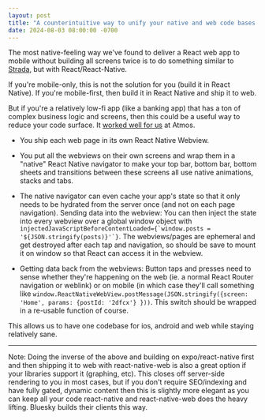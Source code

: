 ```yaml
---
layout: post
title: "A counterintuitive way to unify your native and web code bases without destroying UX"
date: 2024-08-03 08:00:00 -0700
---
```


The most native-feeling way we've found to deliver a React web app to mobile without building all screens twice is to do something similar to [Strada](https://hotwire.dev), but with React/React-Native. 

If you're mobile-only, this is not the solution for you (build it in React Native). If you're mobile-first, then build it in React Native and ship it to web. 

But if you're a relatively low-fi app (like a banking app) that has a ton of complex business logic and screens, then this could be a useful way to reduce your code surface. It [worked well for us](https://nikodunk.com/2022-05-10-the-tech-stack-for-maximum-efficiency) at Atmos.

- You ship each web page in its own React Native Webview.

- You put all the webviews on their own screens and wrap them in a "native" React Native navigator to make your top bar, bottom bar, bottom sheets and transitions between these screens all use native animations, stacks and tabs.

- The native navigator can even cache your app's state so that it only needs to be hydrated from the server once (and not on each page navigation). Sending data into the webview: You can then inject the state into every webview over a global window object with ```injectedJavaScriptBeforeContentLoaded={`window.posts = '${JSON.stringify(posts)}'`}```. The webviews/pages are ephemeral and get destroyed after each tap and navigation, so should be save to mount it on window so that React can access it in the webview.

- Getting data back from the webviews: Button taps and presses need to sense whether they're happening on the web (ie. a normal React Router navigation or weblink) or on mobile (in which case they'll call something like `window.ReactNativeWebView.postMessage(JSON.stringify({screen: 'Home', params: {postId: '2dfcx'} }))`. This switch should be wrapped in a re-usable function of course.


This allows us to have one codebase for ios, android and web while staying relatively sane.


------
Note: Doing the inverse of the above and building on expo/react-native first and then shipping it to web with react-native-web is also a great option if your libraries support it (graphing, etc). This closes off server-side rendering to you in most cases, but if you don't require SEO/indexing and have fully gated, dynamic content then this is slightly more elegant as you can keep all your code react-native and react-native-web does the heavy lifting. Bluesky builds their clients this way.